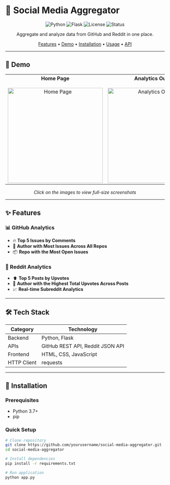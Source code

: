 # 🚀 Social Media Aggregator

<div align="center">

![Python](https://img.shields.io/badge/python-3.7+-blue.svg)
![Flask](https://img.shields.io/badge/flask-3.0.0-green.svg)
![License](https://img.shields.io/badge/license-MIT-yellow.svg)
![Status](https://img.shields.io/badge/status-active-success.svg)

Aggregate and analyze data from GitHub and Reddit in one place.

[Features](#-features) • [Demo](#-demo) • [Installation](#-installation) • [Usage](#-usage) • [API](#-api-endpoints)

</div>

---

## 📸 Demo

<div align="center">

<table>
  <tr>
    <td align="center">
      <strong>Home Page</strong><br><br>
      <a href="https://github.com/user-attachments/assets/59df991c-23d4-40e9-96cd-978eecc8bf4b">
        <img src="https://github.com/user-attachments/assets/59df991c-23d4-40e9-96cd-978eecc8bf4b" alt="Home Page" width="300">
      </a>
    </td>
    <td align="center">
      <strong>Analytics Output</strong><br><br>
      <a href="https://github.com/user-attachments/assets/31ae4ea9-8d88-4a31-8a51-ecab0c18e469">
        <img src="https://github.com/user-attachments/assets/31ae4ea9-8d88-4a31-8a51-ecab0c18e469" alt="Analytics Output" width="300">
      </a>
    </td>
  </tr>
</table>

<p><i>Click on the images to view full-size screenshots</i></p>

</div>

---


## ✨ Features

### 📊 GitHub Analytics
- 🔥 **Top 5 Issues by Comments**  
- 👤 **Author with Most Issues Across All Repos**  
- 📦 **Repo with the Most Open Issues**

### 🔴 Reddit Analytics
- ⬆️ **Top 5 Posts by Upvotes**  
- 👥 **Author with the Highest Total Upvotes Across Posts**  
- 📈 **Real-time Subreddit Analytics**

---

## 🛠️ Tech Stack

| Category | Technology |
|----------|------------|
| Backend  | Python, Flask |
| APIs     | GitHub REST API, Reddit JSON API |
| Frontend | HTML, CSS, JavaScript |
| HTTP Client | requests |

---

## 🚀 Installation

### Prerequisites
- Python 3.7+
- pip

### Quick Setup

```bash
# Clone repository
git clone https://github.com/yourusername/social-media-aggregator.git
cd social-media-aggregator

# Install dependencies
pip install -r requirements.txt

# Run application
python app.py
